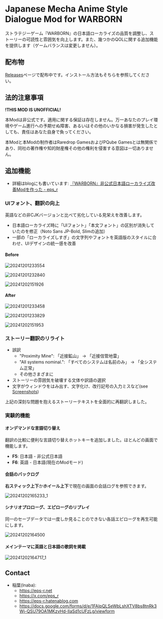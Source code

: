 # Japanese Mecha Anime Style Dialogue Mod for WARBORN

ストラテジーゲーム『WARBORN』の日本語ローカライズの品質を調整し、ストーリーの可読性と雰囲気を向上します。また、幾つかのQOLに関する追加機能を提供します（ゲームバランスは変更しません）。

## 配布物

[Releases](https://github.com/epser/warborn_japanese_mod/releases)ページで配布中です。インストール方法もそちらを参照してください。

## 法的注意事項

**!THIS MOD IS UNOFFICIAL!**

本Modは非公式です。適用に関する保証は存在しません。万一あなたのプレイ環境やゲーム進行への予期せぬ障害、あるいはその他のいかなる損害が発生したとしても、責任はあなた自身で負ってください。

本Modと本Modの制作者はRaredrop GamesおよびPQube Gamesとは無関係であり、同社の著作権や知的財産権その他の権利を侵害する意図は一切ありません。

## 追加機能

- 詳細はblogにも書いています: [『WARBORN』非公式日本語ローカライズ改善Modを作った - eps_r](https://eps-r.hatenablog.com/entry/2024/12/02/warborn-japanese-mod)

### UIフォント、翻訳の向上

英語などの非CJKバージョンと比べて劣化している見栄えを改善します。

- 日本語ローカライズ時に「UIフォント」「本文フォント」の区別が消失していたのを修正（Noto Sans JP-Bold, Slimの追加）
- 一部の「ローカライズしすぎ」の文字列やフォントを英語版のスタイルに合わせ、UIデザインの統一感を改善

#### Before

![20241201233554](https://github.com/user-attachments/assets/544f1b17-e5d7-4dc1-8d82-14e9864051d9)

![20241201232840](https://github.com/user-attachments/assets/65e7858b-84ad-4fd1-8f92-a9f481ebdf14)

![20241202151926](https://github.com/user-attachments/assets/ee900e9a-c52d-42c0-ad14-db64782ecf81)

#### After

![20241201233458](https://github.com/user-attachments/assets/f3128880-234b-465a-82db-533fa244c799)

![20241201233829](https://github.com/user-attachments/assets/292cdfa2-0a12-43d6-9395-7a7a1d050022)

![20241202151953](https://github.com/user-attachments/assets/d753e343-28d4-4897-aba5-6d0423f4bc85)

### ストーリー翻訳のリライト

- 誤訳
  - "Proximity Mine": 「近接鉱山」 → 「近接信管地雷」
  - "All systems nominal.": 「すべてのシステムは名前のみ」 → 「全システム正常」
  - その他さまざまに
- ストーリーの雰囲気を破壊する文体や訳語の選択
- 文字がウィンドウをはみ出す、文字化け、改行記号の入力ミスなど(see [Screenshots](https://eps-r.hatenablog.com/entry/2024/12/02/warborn-japanese-mod#%E5%95%8F%E9%A1%8C%E7%82%B9))

上記の深刻な問題を抱えるストーリーテキストを全面的に再翻訳しました。

### 実験的機能

#### オンデマンドな言語切り替え

翻訳の比較に便利な言語切り替えホットキーを追加しました。ほとんどの画面で機能します。

- **F5**: 日本語 - 非公式日本語
- **F6**: 英語 - 日本語(現在のModモード)

#### 会話のバックログ

**右スティック上下**か**ホイール上下**で現在の画面の会話ログを参照できます。

![20241202165233_1](https://github.com/user-attachments/assets/4ec6d9a3-742c-46e1-86f2-8381f26720bb)

#### シナリオプロローグ、エピローグのリプレイ

同一のセーブデータでは一度しか見ることのできない各話エピローグを再生可能にします。

![20241202164500](https://github.com/user-attachments/assets/b7884212-48fd-4112-a8d3-f7abf9e375ca)

#### メインテーマに英語と日本語の歌詞を掲載

![20241202164717_1](https://github.com/user-attachments/assets/33234d31-e82b-4c12-971a-85bc795cc3c4)

## Contact

- 稲葉(Inaba):
  - https://eps-r.net
  - https://x.com/eps_r
  - https://eps-r.hatenablog.com
  - https://docs.google.com/forms/d/e/1FAIpQLSeWbLshXTV8bs8tnRk3Wj-QSU79OA1MKzvHd-IlaSd1cUFzLg/viewform
